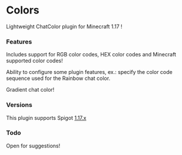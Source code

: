 # Colors
 
Lightweight ChatColor plugin for Minecraft 1.17
!

### Features

Includes support for RGB color codes, HEX color codes and Minecraft supported color codes!

Ability to configure some plugin features, ex.: specify the color code sequence used for the Rainbow chat color.

Gradient chat color!

### Versions

This plugin supports Spigot [1.17.x](https://www.spigotmc.org/wiki/buildtools/#1-17-1)

### Todo

Open for suggestions!